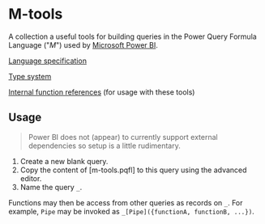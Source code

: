 # M-tools

A collection a useful tools for building queries in the Power Query Formula Language ("*M*") used by [Microsoft Power BI](https://powerbi.microsoft.com/).

[Language specification](https://msdn.microsoft.com/en-us/library/mt807488.aspx)

[Type system](https://msdn.microsoft.com/en-us/library/mt809131.aspx)

[Internal function references](https://msdn.microsoft.com/en-us/library/mt779182.aspx) (for usage with these tools)


## Usage

>Power BI does not (appear) to currently support external dependencies so setup is a little rudimentary.

1. Create a new blank query.
2. Copy the content of [m-tools.pqfl] to this query using the advanced editor.
3. Name the query `_`.

Functions may then be access from other queries as records on `_`. For example, `Pipe` may be invoked as `_[Pipe]({functionA, functionB, ...})`.